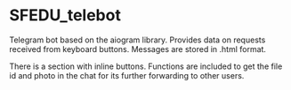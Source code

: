 # SFEDU_telebot
Telegram bot based on the aiogram library. Provides data on requests received from keyboard buttons. Messages are stored in .html format.

There is a section with inline buttons. Functions are included to get the file id and photo in the chat for its further forwarding to other users.
